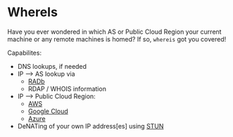 # WhereIs

Have you ever wondered in which AS or Public Cloud Region your current machine or any remote machines
is homed?
If so, `whereis` got you covered!

Capabilites:

- DNS lookups, if needed
- IP --> AS lookup via
   - [RADb](https://www.radb.net/)
   - RDAP / WHOIS information
- IP --> Public Cloud Region:
  - [AWS](https://ip-ranges.amazonaws.com/ip-ranges.json)
  - [Google Cloud](https://www.gstatic.com/ipranges/cloud.json)
  - [Azure](https://www.microsoft.com/en-us/download/details.aspx?id=56519)
- DeNATing of your own IP address\[es\] using [STUN](https://en.wikipedia.org/wiki/STUN)